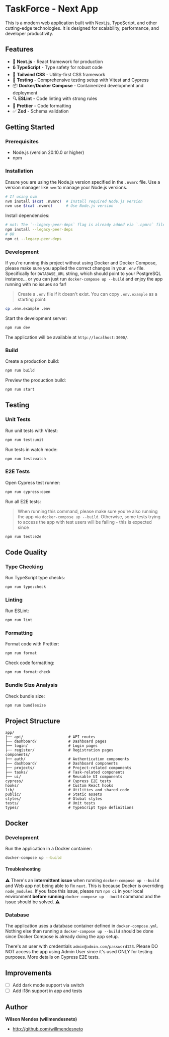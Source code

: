 # TaskForce - Next App

This is a modern web application built with Next.js, TypeScript, and other cutting-edge technologies. It is designed for scalability, performance, and developer productivity.

## Features

- 🚀 **Next.js** - React framework for production
- 🔒 **TypeScript** - Type safety for robust code
- 🎨 **Tailwind CSS** - Utility-first CSS framework
- 🧪 **Testing** - Comprehensive testing setup with Vitest and Cypress
- 📦 **Docker/Docker Compose** - Containerized development and deployment
- 🔍 **ESLint** - Code linting with strong rules
- 💅 **Prettier** - Code formatting
- ✅ **Zod** - Schema validation

## Getting Started

### Prerequisites

- Node.js (version 20.10.0 or higher)
- npm

### Installation

Ensure you are using the Node.js version specified in the `.nvmrc` file. Use a version manager like `nvm` to manage your Node.js versions.

```bash
# If using nvm
nvm install $(cat .nvmrc)  # Install required Node.js version
nvm use $(cat .nvmrc)      # Use Node.js version
```

Install dependencies:

```bash
# not: The `--legacy-peer-deps` flag is already added via `.npmrc` file
npm install --legacy-peer-deps
# OR
npm ci --legacy-peer-deps
```

### Development

If you're running this project without using Docker and Docker Compose, please make sure you applied the correct changes in your `.env` file. Specifically for `DATABASE_URL` string, which should point to your PostgreSQL instance... or you can just run `docker-compose up --build` and enjoy the app running with no issues so far!

> Create a `.env` file if it doesn't exist. You can copy `.env.example` as a starting point:

```bash
cp .env.example .env
```

Start the development server:

```bash
npm run dev
```

The application will be available at `http://localhost:3000/`.

### Build

Create a production build:

```bash
npm run build
```

Preview the production build:

```bash
npm run start
```

## Testing

### Unit Tests

Run unit tests with Vitest:

```bash
npm run test:unit
```

Run tests in watch mode:

```bash
npm run test:watch
```

### E2E Tests

Open Cypress test runner:

```bash
npm run cypress:open
```

Run all E2E tests:

> When running this command, please make sure you're also running the app via `docker-compose up --build`. Otherwise, some tests trying to access the app with test users will be failing - this is expected since

```bash
npm run test:e2e
```

## Code Quality

### Type Checking

Run TypeScript type checks:

```bash
npm run type:check
```

### Linting

Run ESLint:

```bash
npm run lint
```

### Formatting

Format code with Prettier:

```bash
npm run format
```

Check code formatting:

```bash
npm run format:check
```

### Bundle Size Analysis

Check bundle size:

```bash
npm run bundlesize
```

## Project Structure

```
app/
├── api/                    # API routes
├── dashboard/              # Dashboard pages
├── login/                  # Login pages
├── register/               # Registration pages
components/
├── auth/                   # Authentication components
├── dashboard/              # Dashboard components
├── projects/               # Project-related components
├── tasks/                  # Task-related components
├── ui/                     # Reusable UI components
cypress/                    # Cypress E2E tests
hooks/                      # Custom React hooks
lib/                        # Utilities and shared code
public/                     # Static assets
styles/                     # Global styles
tests/                      # Unit tests
types/                      # TypeScript type definitions
```

## Docker

### Development

Run the application in a Docker container:

```bash
docker-compose up --build
```

#### Troubleshooting

⚠️ There's an **intermittent issue** when running `docker-compose up --build` and Web app not being able to fix `next`. This is because Docker is overriding `node_modules`. If you face this issue, please run `npm ci` in your local environment **before running** `docker-compose up --build` command and the issue should be solved. ⚠️

### Database

The application uses a database container defined in `docker-compose.yml`. Nothing else than running a `docker-compose up --build` should be done since Docker Compose is already doing the app setup.

There's an user with credentials `admin@admin.com/password123`. Please DO NOT access the app using Admin User since it's used ONLY for testing purposes. More details on Cypress E2E tests.

## Improvements

- [ ] Add dark mode support via switch
- [ ] Add i18n support in app and tests

## Author

**Wilson Mendes (willmendesneto)**

- <http://github.com/willmendesneto>
